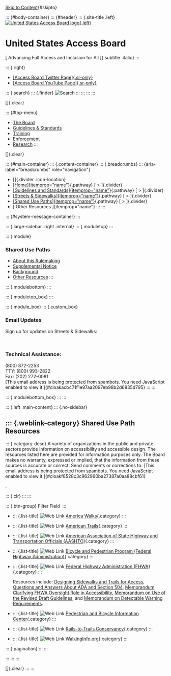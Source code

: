 [Skip to Content](other-resources.html#main-container){#skipto}

::: {#body-container}
::: {#header}
::: {.site-title .left}
[![United States Access Board
logo](https://www.access-board.gov/templates/accessboard/images/logo.png){.left}](https://www.access-board.gov/)

United States Access Board
==========================

[ Advancing Full Access and Inclusion for All ]{.subtitle .italic}
:::

::: {.right}
-   [[Access Board Twitter
    Page]{.sr-only}](https://twitter.com/@AccessBoard)
-   [[Access Board YouTube
    Page]{.sr-only}](https://www.youtube.com/channel/UC5tRWTtV5eSw68N3tSpmyWw)

::: {.search}
::: {.finder}
![Search](https://www.access-board.gov/templates/accessboard/images/search-button.png)
:::
:::
:::
:::

[]{.clear}

::: {#top-menu}
-   [The Board](the-board.html)
-   [Guidelines & Standards](guidelines-and-standards.html)
-   [Training](training.html)
-   [Enforcement](aba-enforcement.html)
-   [Research](research.html)
:::

[]{.clear}

::: {#main-container}
::: {.content-container}
::: {.breadcrumbs}
::: {aria-label="breadcrumbs" role="navigation"}
-   []{.divider .icon-location}
-   [[Home]{itemprop="name"}](https://www.access-board.gov/){.pathway}
    [ \> ]{.divider}
-   [[Guidelines and
    Standards]{itemprop="name"}](guidelines-and-standards.html){.pathway}
    [ \> ]{.divider}
-   [[Streets &
    Sidewalks]{itemprop="name"}](streets-sidewalks.html){.pathway} [ \>
    ]{.divider}
-   [[Shared Use
    Paths]{itemprop="name"}](shared-use-paths.html){.pathway} [ \>
    ]{.divider}
-   [ Other Resources ]{itemprop="name"}
:::
:::

::: {#system-message-container}
:::

::: {.large-sidebar .right .internal}
::: {.moduletop}
:::

::: {.module}
### Shared Use Paths

-   [About this Rulemaking](shared-use-paths.html)
-   [Supplemental Notice](supplemental-notice.html)
-   [Background](background.html)
-   [Other Resources](other-resources.html)
:::

::: {.modulebottom}
:::

::: {.moduletop_box}
:::

::: {.module_box}
::: {.custom_box}
### Email Updates

Sign up for updates on Streets & Sidewalks:

 

### Technical Assistance:

\(800\) 872-2253\
TTY: (800) 993-2822\
Fax: (202) 272-0081\
[This email address is being protected from spambots. You need
JavaScript enabled to view it.]{#cloakacb471f1e97aa2097eb98b2d6835d795}
:::
:::

::: {.modulebottom_box}
:::
:::

::: {.left .main-content}
::: {.no-sidebar}
<div>

::: {.weblink-category}
Shared Use Path Resources
-------------------------

::: {.category-desc}
A variety of organizations in the public and private sectors provide
information on accessibility and accessible design. The resources listed
here are provided for information purposes only. The Board makes no
warranty, expressed or implied, that the information from these sources
is accurate or correct. Send comments or corrections to: [This email
address is being protected from spambots. You need JavaScript enabled to
view it.]{#cloakf8528c3c962960ba27387a0aa88cbf61}

.

::: {.clr}
:::
:::

::: {.btn-group}
Filter Field 
:::

-   ::: {.list-title}
    ![Web Link](https://www.access-board.gov/images/external-link.png)
    [America
    Walks](https://www.access-board.gov/guidelines-and-standards/streets-sidewalks/shared-use-paths/other-resources?task=weblink.go&id=308){.category}
    :::

-   ::: {.list-title}
    ![Web Link](https://www.access-board.gov/images/external-link.png)
    [American
    Trails](https://www.access-board.gov/guidelines-and-standards/streets-sidewalks/shared-use-paths/other-resources?task=weblink.go&id=325){.category}
    :::

-   ::: {.list-title}
    ![Web Link](https://www.access-board.gov/images/external-link.png)
    [American Association of State Highway and Transportation Officials
    (AASHTO)](https://www.access-board.gov/guidelines-and-standards/streets-sidewalks/shared-use-paths/other-resources?task=weblink.go&id=278){.category}
    :::

-   ::: {.list-title}
    ![Web Link](https://www.access-board.gov/images/external-link.png)
    [Bicycle and Pedestrian Program (Federal Highway
    Administration)](https://www.access-board.gov/guidelines-and-standards/streets-sidewalks/shared-use-paths/other-resources?task=weblink.go&id=238){.category}
    :::

-   ::: {.list-title}
    ![Web Link](https://www.access-board.gov/images/external-link.png)
    [Federal Highway Administration
    (FHWA)](https://www.access-board.gov/guidelines-and-standards/streets-sidewalks/shared-use-paths/other-resources?task=weblink.go&id=280){.category}
    :::

    Resources include: [Designing Sidewalks and Trails for
    Access](http://www.fhwa.dot.gov/environment/sidewalk2/index.htm),
    [Questions and Answers About ADA and Section
    504](http://www.fhwa.dot.gov/civilrights/programs/ada_sect504qa.htm),
    [Memorandum Clarifying FHWA Oversight Role in
    Accessibility](http://www.fhwa.dot.gov/civilrights/ada_memo_clarificationa.htm),
    [Memorandum on Use of the Revised Draft
    Guidelines](http://www.fhwa.dot.gov/environment/bicycle_pedestrian/guidance/accessibility_guidance/prwaa.cfm),
    and [Memorandum on Detectable Warning
    Requirements](http://www.fhwa.dot.gov/environment/bicycle_pedestrian/guidance/accessibility_guidance/dwm.cfm).

-   ::: {.list-title}
    ![Web Link](https://www.access-board.gov/images/external-link.png)
    [Pedestrian and Bicycle Information
    Center](https://www.access-board.gov/guidelines-and-standards/streets-sidewalks/shared-use-paths/other-resources?task=weblink.go&id=239){.category}
    :::

-   ::: {.list-title}
    ![Web Link](https://www.access-board.gov/images/external-link.png)
    [Rails-to-Trails
    Conservancy](https://www.access-board.gov/guidelines-and-standards/streets-sidewalks/shared-use-paths/other-resources?task=weblink.go&id=279){.category}
    :::

-   ::: {.list-title}
    ![Web Link](https://www.access-board.gov/images/external-link.png)
    [WalkingInfo.org](https://www.access-board.gov/guidelines-and-standards/streets-sidewalks/shared-use-paths/other-resources?task=weblink.go&id=21){.category}
    :::

::: {.pagination}
:::
:::

</div>
:::
:::
:::

[]{.clear}
:::
:::
